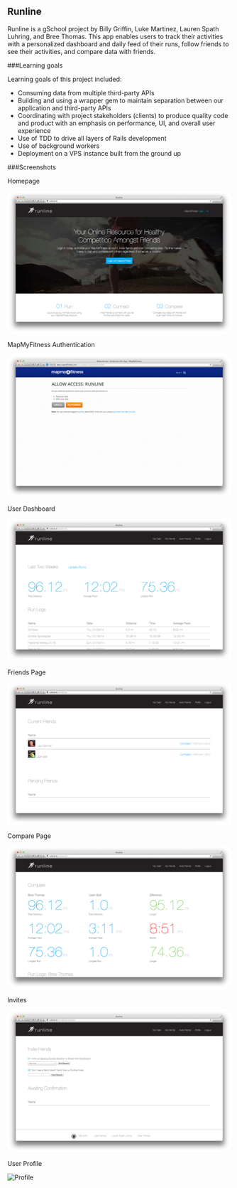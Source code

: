 ## Runline

Runline is a gSchool project by Billy Griffin, Luke Martinez, Lauren Spath Luhring, and Bree Thomas.  This app enables users to track their activities with a personalized dashboard and daily feed of their runs, follow friends to see their activities, and compare data with friends. 


###Learning goals

Learning goals of this project included:

- Consuming data from multiple third-party APIs
- Building and using a wrapper gem to maintain separation between our application and third-party APIs 
- Coordinating with project stakeholders (clients) to produce quality code and product with an emphasis on performance, UI, and overall user experience
- Use of TDD to drive all layers of Rails development
- Use of background workers
- Deployment on a VPS instance built from the ground up

###Screenshots

Homepage

![Homepage](app/assets/images/home.png)

MapMyFitness Authentication

![mmf-auth](app/assets/images/mmf-auth.png)

User Dashboard

![User Dash](app/assets/images/my-dash.png)

Friends Page

![Friends](app/assets/images/friends.png)

Compare Page

![Compare](app/assets/images/compare-dash.png)

Invites

![Invites](app/assets/images/invites.png)

User Profile

![Profile](app/asets/images/profile.png)
